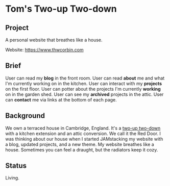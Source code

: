 # Tom's Two-up Two-down

## Project

A personal website that breathes like a house.

Website: https://www.thwcorbin.com

## Brief

User can read my **blog** in the front room. User can read **about** me and what I'm currently working on in the kitchen. User can interact with my **projects** on the first floor. User can potter about the projects I'm currently **working** on in the garden shed. User can see my **archived** projects in the attic. User can **contact** me via links at the bottom of each page.

## Background

We own a terraced house in Cambridge, England. It's a [two-up two-down](https://dictionary.cambridge.org/dictionary/english/two-up-two-down "Definition of two-up two-down") with a kitchen extension and an attic conversion. We call it the Red Door. I was thinking about our house when I started JAMstacking my website with a blog, updated projects, and a new theme. My website breathes like a house. Sometimes you can feel a draught, but the radiators keep it cozy.

## Status

Living.
